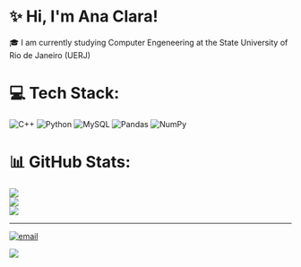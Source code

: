 # :sparkles: Hi, I'm Ana Clara!
:mortar_board: I am currently studying Computer Engeneering at the State University of Rio de Janeiro (UERJ)




# 💻 Tech Stack:
![C++](https://img.shields.io/badge/c++-%2300599C.svg?style=plastic&logo=c%2B%2B&logoColor=white) ![Python](https://img.shields.io/badge/python-3670A0?style=plastic&logo=python&logoColor=ffdd54) ![MySQL](https://img.shields.io/badge/mysql-4479A1.svg?style=plastic&logo=mysql&logoColor=white) ![Pandas](https://img.shields.io/badge/pandas-%23150458.svg?style=plastic&logo=pandas&logoColor=white) ![NumPy](https://img.shields.io/badge/numpy-%23013243.svg?style=plastic&logo=numpy&logoColor=white)
# 📊 GitHub Stats:
![](https://github-readme-stats.vercel.app/api?username=napilots&theme=tokyonight&hide_border=true&include_all_commits=false&count_private=false)<br/>
![](https://nirzak-streak-stats.vercel.app/?user=napilots&theme=tokyonight&hide_border=true)<br/>
![](https://github-readme-stats.vercel.app/api/top-langs/?username=napilots&theme=tokyonight&hide_border=true&include_all_commits=false&count_private=false&layout=compact)

---
[![email](https://img.shields.io/badge/Email-D14836?logo=gmail&logoColor=white)](mailto:claraana464@gmail.com) 

[![](https://visitcount.itsvg.in/api?id=napilots&icon=0&color=0)](https://visitcount.itsvg.in)

<!-- Proudly created with GPRM ( https://gprm.itsvg.in ) -->
